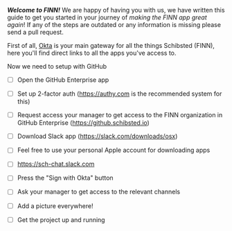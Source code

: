 _**Welcome to FINN!**_ We are happy of having you with us, we have written this guide to get you started in your journey of _making the FINN app great again_! If any of the steps are outdated or any information is missing please send a pull request.

First of all, [Okta](https://schibsted.okta.com) is your main gateway for all the things Schibsted (FINN), here you'll find direct links to all the apps you've access to.

Now we need to setup with GitHub

- [ ] Open the GitHub Enterprise app
- [ ] Set up 2-factor auth (https://authy.com is the recommended system for this)
- [ ] Request access your manager to get access to the FINN organization in GitHub Enterprise (https://github.schibsted.io)

- [ ] Download Slack app (https://slack.com/downloads/osx)
- [ ] Feel free to use your personal Apple account for downloading apps
- [ ] https://sch-chat.slack.com
- [ ] Press the "Sign with Okta" button
- [ ] Ask your manager to get access to the relevant channels
- [ ] Add a picture everywhere!

- [ ] Get the project up and running
